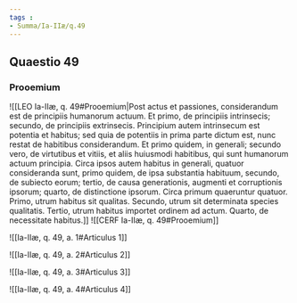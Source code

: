 ```yaml
---
tags : 
- Summa/Ia-IIæ/q.49
---
```


## Quaestio 49

### Prooemium

![[LEO Ia-IIæ, q. 49#Prooemium|Post actus et passiones, considerandum est de principiis humanorum actuum. Et primo, de principiis intrinsecis; secundo, de principiis extrinsecis. Principium autem intrinsecum est potentia et habitus; sed quia de potentiis in prima parte dictum est, nunc restat de habitibus considerandum. Et primo quidem, in generali; secundo vero, de virtutibus et vitiis, et aliis huiusmodi habitibus, qui sunt humanorum actuum principia. Circa ipsos autem habitus in generali, quatuor consideranda sunt, primo quidem, de ipsa substantia habituum, secundo, de subiecto eorum; tertio, de causa generationis, augmenti et corruptionis ipsorum; quarto, de distinctione ipsorum. Circa primum quaeruntur quatuor. Primo, utrum habitus sit qualitas. Secundo, utrum sit determinata species qualitatis. Tertio, utrum habitus importet ordinem ad actum. Quarto, de necessitate habitus.]]
![[CERF Ia-IIæ, q. 49#Prooemium]]

![[Ia-IIæ, q. 49, a. 1#Articulus 1]]

![[Ia-IIæ, q. 49, a. 2#Articulus 2]]

![[Ia-IIæ, q. 49, a. 3#Articulus 3]]

![[Ia-IIæ, q. 49, a. 4#Articulus 4]]

